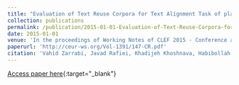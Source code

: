 ```yaml
---
title: "Evaluation of Text Reuse Corpora for Text Alignment Task of plagiarism Detection"
collection: publications
permalink: /publication/2015-01-01-Evaluation-of-Text-Reuse-Corpora-for-Text-Alignment-Task-of-plagiarism-Detection
date: 2015-01-01
venue: 'In the proceedings of Working Notes of CLEF 2015 - Conference and Labs of the Evaluation forum, Toulouse, France, September 8-11, 2015.'
paperurl: 'http://ceur-ws.org/Vol-1391/147-CR.pdf'
citation: 'Vahid Zarrabi, Javad Rafiei, Khadijeh Khoshnava, Habibollah Asghari, Salar Mohtaj, &quot;Evaluation of Text Reuse Corpora for Text Alignment Task of plagiarism Detection.&quot; In the proceedings of Working Notes of CLEF 2015 - Conference and Labs of the Evaluation forum, Toulouse, France, September 8-11, 2015., 2015.'
---
```

[Access paper here](http://ceur-ws.org/Vol-1391/147-CR.pdf){:target="_blank"}

